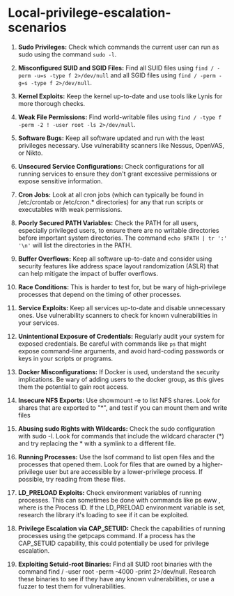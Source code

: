 # Local-privilege-escalation-scenarios


1. **Sudo Privileges:** Check which commands the current user can run as sudo using the command `sudo -l`.

2. **Misconfigured SUID and SGID Files:** Find all SUID files using `find / -perm -u=s -type f 2>/dev/null` and all SGID files using `find / -perm -g=s -type f 2>/dev/null`.

3. **Kernel Exploits:** Keep the kernel up-to-date and use tools like Lynis for more thorough checks.

4. **Weak File Permissions:** Find world-writable files using `find / -type f -perm -2 ! -user root -ls 2>/dev/null`.

5. **Software Bugs:** Keep all software updated and run with the least privileges necessary. Use vulnerability scanners like Nessus, OpenVAS, or Nikto.

6. **Unsecured Service Configurations:** Check configurations for all running services to ensure they don't grant excessive permissions or expose sensitive information.

7. **Cron Jobs:** Look at all cron jobs (which can typically be found in /etc/crontab or /etc/cron.* directories) for any that run scripts or executables with weak permissions.

8. **Poorly Secured PATH Variables:** Check the PATH for all users, especially privileged users, to ensure there are no writable directories before important system directories. The command `echo $PATH | tr ':' '\n'` will list the directories in the PATH.

9. **Buffer Overflows:** Keep all software up-to-date and consider using security features like address space layout randomization (ASLR) that can help mitigate the impact of buffer overflows.

10. **Race Conditions:** This is harder to test for, but be wary of high-privilege processes that depend on the timing of other processes.

11. **Service Exploits:** Keep all services up-to-date and disable unnecessary ones. Use vulnerability scanners to check for known vulnerabilities in your services.

12. **Unintentional Exposure of Credentials:** Regularly audit your system for exposed credentials. Be careful with commands like `ps` that might expose command-line arguments, and avoid hard-coding passwords or keys in your scripts or programs.

13. **Docker Misconfigurations:** If Docker is used, understand the security implications. Be wary of adding users to the docker group, as this gives them the potential to gain root access.
14. **Insecure NFS Exports:** Use showmount -e <ip address> to list NFS shares. Look for shares that are exported to "*", and test if you can mount them and write files
  
15. **Abusing sudo Rights with Wildcards:** Check the sudo configuration with sudo -l. Look for commands that include the wildcard character (*) and try replacing the * with a symlink to a different file.

16. **Running Processes:** Use the lsof command to list open files and the processes that opened them. Look for files that are owned by a higher-privilege user but are accessible by a lower-privilege process. If possible, try reading from these files.

17. **LD_PRELOAD Exploits:** Check environment variables of running processes. This can sometimes be done with commands like ps eww <PID>, where <PID> is the Process ID. If the LD_PRELOAD environment variable is set, research the library it's loading to see if it can be exploited.

18. **Privilege Escalation via CAP_SETUID:** Check the capabilities of running processes using the getpcaps <PID> command. If a process has the CAP_SETUID capability, this could potentially be used for privilege escalation.

19. **Exploiting Setuid-root Binaries:** Find all SUID root binaries with the command find / -user root -perm -4000 -print 2>/dev/null. Research these binaries to see if they have any known vulnerabilities, or use a fuzzer to test them for vulnerabilities.

